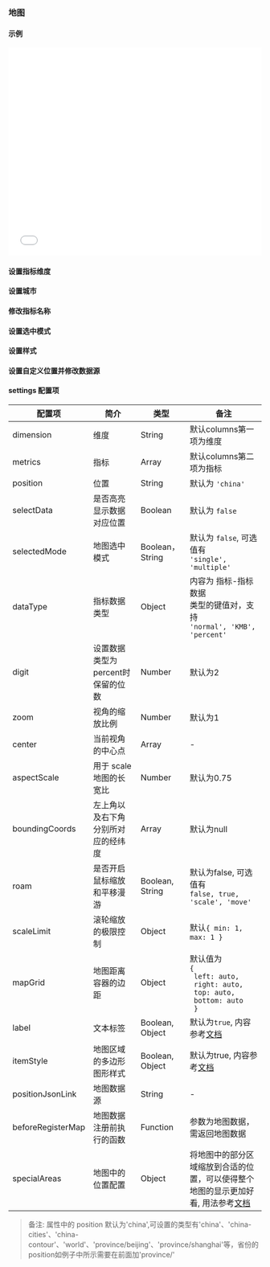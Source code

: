 ### 地图

#### 示例

<iframe width="100%" height="415" src="//jsfiddle.net/vue_echarts/1fwe4tt7/embedded/result,html,js/?bodyColor=fff" allowfullscreen="allowfullscreen" frameborder="0"></iframe>

#### 设置指标维度

<vuep template="#set-metrics-dimension"></vuep>

<script v-pre type="text/x-template" id="set-metrics-dimension">
<template>
  <ve-map :data="chartData" :settings="chartSettings"></ve-map>
</template>

<script>
  module.exports = {
    created: function () {
      this.chartData = {
        columns: ['位置', 'GDP'],
        rows: [
          { '位置': '吉林', '税收': 123, '人口': 123, '面积': 92134 },
          { '位置': '北京', '税收': 1223, '人口': 2123, '面积': 29234 },
          { '位置': '上海', '税收': 2123, '人口': 1243, '面积': 94234 },
          { '位置': '浙江', '税收': 4123, '人口': 5123, '面积': 29234 }
        ]
      }
      this.chartSettings = {
        position: 'china',
        dimension: '位置',
        metrics: ['人口', '面积'],
        dataType: {
          '面积': 'KMB'
        }
      }
    }
  }
</script>
</script>

#### 设置城市

<vuep template="#set-city"></vuep>

<script v-pre type="text/x-template" id="set-city">
<template>
  <ve-map :data="chartData" :settings="chartSettings"></ve-map>
</template>

<script>
  module.exports = {
    created: function () {
      this.chartData = {
        columns: ['位置', 'GDP'],
        rows: [
          { '位置': '延庆区', 'GDP': 123 },
          { '位置': '密云区', 'GDP': 1223 },
          { '位置': '平谷区', 'GDP': 2123 },
          { '位置': '海淀区', 'GDP': 4123 }
        ]
      }
      this.chartSettings = {
        position: 'province/beijing'
      }
    }
  }
</script>
</script>

#### 修改指标名称

<vuep template="#change-metrics-name"></vuep>

<script v-pre type="text/x-template" id="change-metrics-name">
<template>
  <ve-map :data="chartData" :settings="chartSettings"></ve-map>
</template>

<script>
  module.exports = {
    created: function () {
      this.chartData = {
        columns: ['位置', 'GDP'],
        rows: [
          { '位置': '延庆区', 'GDP': 123 },
          { '位置': '密云区', 'GDP': 1223 },
          { '位置': '平谷区', 'GDP': 2123 },
          { '位置': '海淀区', 'GDP': 4123 }
        ]
      }
      this.chartSettings = {
        labelMap: {
          'GDP': '国内生产总值'
        }
      }
    }
  }
</script>
</script>

#### 设置选中模式

<vuep template="#set-selection"></vuep>

<script v-pre type="text/x-template" id="set-selection">
<template>
  <div>
    <span>当前选中了: {{ cityName || '-' }}</span>
    <ve-map :data="chartData" :settings="chartSettings" :events="chartEvents"></ve-map>
  </div>
</template>

<script>
  module.exports = {
    data () {
      this.chartData = {
        columns: ['位置', 'GDP'],
        rows: [
          { '位置': '吉林', 'GDP': 123 },
          { '位置': '北京', 'GDP': 1223 },
          { '位置': '上海', 'GDP': 2123 },
          { '位置': '浙江', 'GDP': 4123 }
        ]
      }
      this.chartSettings = {
        position: 'china',
        // selectData: true,
        selectedMode: 'single'
      }
      this.chartEvents = {
        click: (v) => {
          this.cityName = v.name
        }
      }
      return {
        cityName: ''
      }
    }
  }
</script>
</script>

#### 设置样式

<vuep template="#set-style"></vuep>

<script v-pre type="text/x-template" id="set-style">
<template>
  <ve-map :data="chartData" :settings="chartSettings"></ve-map>
</template>

<script>
  module.exports = {
    created: function () {
      this.chartData = {
        columns: ['位置', 'GDP'],
        rows: [
          { '位置': '吉林', 'GDP': 123 },
          { '位置': '北京', 'GDP': 1223 },
          { '位置': '上海', 'GDP': 2123 },
          { '位置': '浙江', 'GDP': 4123 }
        ]
      }
      this.chartSettings = {
        position: 'china',
        label: false,
        itemStyle: {
          normal: {
            borderColor: '#00f'
          }
        },
        zoom: 1.2
      }
    }
  }
</script>
</script>

#### 设置自定义位置并修改数据源

<vuep template="#set-position-json"></vuep>

<script v-pre type="text/x-template" id="set-position-json">
<template>
  <ve-map :data="chartData" :settings="chartSettings" :extend="chartExtend"></ve-map>
</template>

<script>
  module.exports = {
    created: function () {
      this.chartData = {
        columns: ['位置', ' 人口'],
        rows: [
          { '位置': '北区', ' 人口': 123 }
        ]
      }
      this.chartSettings = {
        positionJsonLink: 'https://dn-quietcoder.qbox.me/HK_geo.json',
        position: 'HK',
        beforeRegisterMap (json) {
          // edit data here such as:
          // json.features[0].properties.cp = [121.509062, 26.044332]
          return json
        }
      }
      this.chartExtend = {
        series: {
          nameMap: {
            'Central and Western':'中西区',
            'Eastern':'东区',
            'Islands':'离岛',
            'Kowloon City':'九龙城',
            'Kwai Tsing':'葵青',
            'Kwun Tong':'观塘',
            'North':'北区',
            'Sai Kung':'西贡',
            'Sha Tin':'沙田',
            'Sham Shui Po':'深水埗',
            'Southern':'南区',
            'Tai Po':'大埔',
            'Tsuen Wan':'荃湾',
            'Tuen Mun':'屯门',
            'Wan Chai':'湾仔',
            'Wong Tai Sin':'黄大仙',
            'Yau Tsim Mong':'油尖旺',
            'Yuen Long':'元朗'
          }
        }
      }
    }
  }
</script>
</script>

#### settings 配置项

| 配置项 | 简介 | 类型 | 备注 |
| --- | --- | --- | --- |
| dimension | 维度 | String | 默认columns第一项为维度 |
| metrics | 指标 | Array | 默认columns第二项为指标 |
| position | 位置 | String | 默认为 `'china'` |
| selectData | 是否高亮显示数据对应位置 | Boolean | 默认为 `false` |
| selectedMode | 地图选中模式 | Boolean，String | 默认为 `false`, 可选值有<br>`'single', 'multiple'` |
| dataType | 指标数据类型 | Object | 内容为 指标-指标数据 <br>类型的键值对，支持<br>`'normal', 'KMB', 'percent'` |
| digit | 设置数据类型为percent时保留的位数 | Number | 默认为2 |
| zoom | 视角的缩放比例 | Number | 默认为1 |
| center | 当前视角的中心点 | Array | - |
| aspectScale | 用于 scale 地图的长宽比 | Number | 默认为0.75 |
| boundingCoords | 左上角以及右下角分别所对应的经纬度 | Array | 默认为null |
| roam | 是否开启鼠标缩放和平移漫游 | Boolean, String | 默认为false, 可选值有<br>`false, true, 'scale', 'move'` |
| scaleLimit | 滚轮缩放的极限控制 | Object | 默认`{ min: 1, max: 1 }` |
| mapGrid | 地图距离容器的边距 | Object | 默认值为<br>`{`<br>` left: auto,`<br>` right: auto,`<br>` top: auto,`<br>` bottom: auto`<br>` }` |
| label | 文本标签 | Boolean, Object | 默认为`true`, 内容参考[文档](http://echarts.baidu.com/option.html#series-map.label) |
| itemStyle | 地图区域的多边形 图形样式 | Boolean, Object | 默认为true, 内容参考[文档](http://echarts.baidu.com/option.html#series-map.itemStyle) |
| positionJsonLink | 地图数据源 | String | - |
| beforeRegisterMap | 地图数据注册前执行的函数 | Function | 参数为地图数据，需返回地图数据 |
| specialAreas | 地图中的位置配置 | Object | 将地图中的部分区域缩放到合适的位置，可以使得整个地图的显示更加好看, 用法参考[文档](http://echarts.baidu.com/api.html#echarts.registerMap) |

> 备注: 属性中的 position 默认为'china',可设置的类型有'china'、'china-cities'、'china-contour'、'world'、'province/beijing'、'province/shanghai'等，省份的position如例子中所示需要在前面加'province/'
